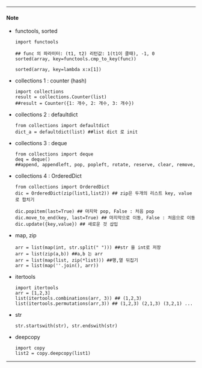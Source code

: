 -----------
#### Note
- functools, sorted 

      import functools
      
      ## func 의 파라미터: (t1, t2) 리턴값: 1(t1이 클때), -1, 0
      sorted(array, key=functools.cmp_to_key(func)) 
      
      sorted(array, key=lambda x:x[1])
      

- collections 1 : counter (hash)

      import collections
      result = collections.Counter(list) 
      ##result = Counter({1: 개수, 2: 개수, 3: 개수})

- collections 2 : defaultdict

      from collections import defaultdict
      dict_a = defaultdict(list) ##list dict 로 init
      
- collections 3 : deque

      from collections import deque
      deq = deque()
      ##append, appendleft, pop, popleft, rotate, reserve, clear, remove, 
      
- collections 4 : OrderedDict

      from collections import OrderedDict
      dic = OrderedDict(zip(list1,list2)) ## zip은 두개의 리스트 key, value 로 합치기
      
      dic.popitem(last=True) ## 마지막 pop, False : 처음 pop
      dic.move_to_end(key, last=True) ## 마지막으로 이동, False : 처음으로 이동
      dic.update({key,value}) ## 새로운 것 삽입
          
- map, zip

      arr = list(map(int, str.split(" "))) ##str 을 int로 저장
      arr = list(zip(a,b)) ##a,b 는 arr
      arr = list(map(list, zip(*list))) ##행,열 뒤집기 
      arr = list(map(''.join(), arr))
      
- itertools

      import itertools
      arr = [1,2,3]
      list(itertools.combinations(arr, 3)) ## (1,2,3)
      list(itertools.permutations(arr,3)) ## (1,2,3) (2,1,3) (3,2,1) ...
      
- str

      str.startswith(str), str.endswith(str)
  
- deepcopy 
      
      import copy
      list2 = copy.deepcopy(list1) 
      
      
----------  

